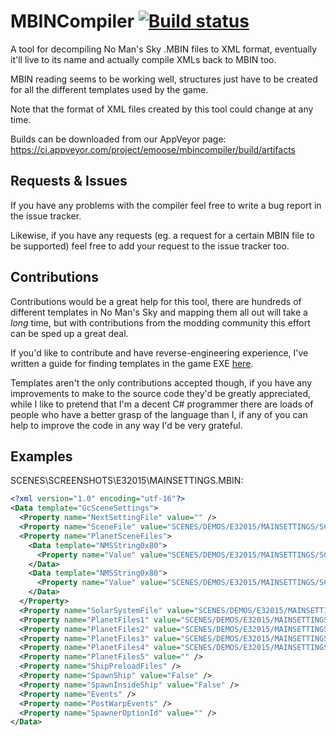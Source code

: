 # MBINCompiler [![Build status](https://ci.appveyor.com/api/projects/status/kivetlncubq7wktl?svg=true)](https://ci.appveyor.com/project/emoose/mbincompiler)

A tool for decompiling No Man's Sky .MBIN files to XML format, eventually it'll live to its name and actually compile XMLs back to MBIN too.

MBIN reading seems to be working well, structures just have to be created for all the different templates used by the game.

Note that the format of XML files created by this tool could change at any time.

Builds can be downloaded from our AppVeyor page: https://ci.appveyor.com/project/emoose/mbincompiler/build/artifacts

Requests & Issues
---
If you have any problems with the compiler feel free to write a bug report in the issue tracker.

Likewise, if you have any requests (eg. a request for a certain MBIN file to be supported) feel free to add your request to the issue tracker too.

Contributions
---
Contributions would be a great help for this tool, there are hundreds of different templates in No Man's Sky and mapping them all out will take a *long* time, but with contributions from the modding community this effort can be sped up a great deal.

If you'd like to contribute and have reverse-engineering experience, I've written a guide for finding templates in the game EXE [here](http://pastebin.com/5vdpCHnv).

Templates aren't the only contributions accepted though, if you have any improvements to make to the source code they'd be greatly appreciated, while I like to pretend that I'm a decent C# programmer there are loads of people who have a better grasp of the language than I, if any of you can help to improve the code in any way I'd be very grateful.

Examples
---
SCENES\SCREENSHOTS\E32015\MAINSETTINGS.MBIN:

```xml
<?xml version="1.0" encoding="utf-16"?>
<Data template="GcSceneSettings">
  <Property name="NextSettingFile" value="" />
  <Property name="SceneFile" value="SCENES/DEMOS/E32015/MAINSETTINGS/SCENES/SPACE.SCENE.MBIN" />
  <Property name="PlanetSceneFiles">
    <Data template="NMSString0x80">
      <Property name="Value" value="SCENES/DEMOS/E32015/MAINSETTINGS/SCENES/PLANET0.SCENE.MBIN" />
    </Data>
    <Data template="NMSString0x80">
      <Property name="Value" value="SCENES/DEMOS/E32015/MAINSETTINGS/SCENES/PLANET1.SCENE.MBIN" />
    </Data>
  </Property>
  <Property name="SolarSystemFile" value="SCENES/DEMOS/E32015/MAINSETTINGS/SOLARSYSTEMS/SOLARSYSTEM.MBIN" />
  <Property name="PlanetFiles1" value="SCENES/DEMOS/E32015/MAINSETTINGS/PLANETS/SUGAS.MBIN" />
  <Property name="PlanetFiles2" value="SCENES/DEMOS/E32015/MAINSETTINGS/PLANETS/OBEK.MBIN" />
  <Property name="PlanetFiles3" value="SCENES/DEMOS/E32015/MAINSETTINGS/PLANETS/ARMCHAIR.MBIN" />
  <Property name="PlanetFiles4" value="SCENES/DEMOS/E32015/MAINSETTINGS/PLANETS/METYUK.MBIN" />
  <Property name="PlanetFiles5" value="" />
  <Property name="ShipPreloadFiles" />
  <Property name="SpawnShip" value="False" />
  <Property name="SpawnInsideShip" value="False" />
  <Property name="Events" />
  <Property name="PostWarpEvents" />
  <Property name="SpawnerOptionId" value="" />
</Data>
```
